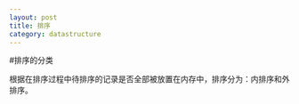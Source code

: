 ```yaml
---
layout: post
title: 排序
category: datastructure
---
```



#排序的分类

根据在排序过程中待排序的记录是否全部被放置在内存中，排序分为：内排序和外排序。




